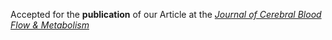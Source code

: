 Accepted for the <b>publication</b> of our Article at the <a href="http://journals.sagepub.com/home/jcb"><em>Journal of Cerebral Blood Flow & Metabolism</em></a>
